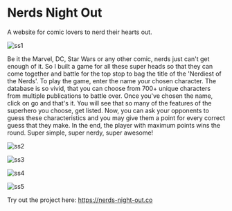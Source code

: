# Nerds Night Out

A website for comic lovers to nerd their hearts out.


![ss1](https://user-images.githubusercontent.com/68627617/125197186-51ba8d80-e27a-11eb-9bf0-c0ea6dda5d83.png)
 

Be it the Marvel, DC, Star Wars or any other comic, nerds just can't get enough of it. So I built a game for all these super heads so that they can come together and battle for the top stop to bag the title of the 'Nerdiest of the Nerds'. To play the game, enter the name your chosen character. The database is so vivid, that you can choose from 700+ unique characters from multiple publications to battle over. Once you've chosen the name, click on go and that's it. You will see that so many of the features of the superhero you choose, get listed. Now, you can ask your opponents to guess these characteristics and you may give them a point for every correct guess that they make. In the end, the player with maximum points wins the round. Super simple, super nerdy, super awesome!


![ss2](https://user-images.githubusercontent.com/68627617/125197230-6b5bd500-e27a-11eb-8ae9-d8bfe56e1cea.png)


![ss3](https://user-images.githubusercontent.com/68627617/125197232-6c8d0200-e27a-11eb-839a-3f0320b41828.png)


![ss4](https://user-images.githubusercontent.com/68627617/125197225-68f97b00-e27a-11eb-8bb2-c681587de240.png)


![ss5](https://user-images.githubusercontent.com/68627617/125197227-6ac33e80-e27a-11eb-9a5c-062eedc8ef5d.png)

Try out the project here: https://nerds-night-out.co
